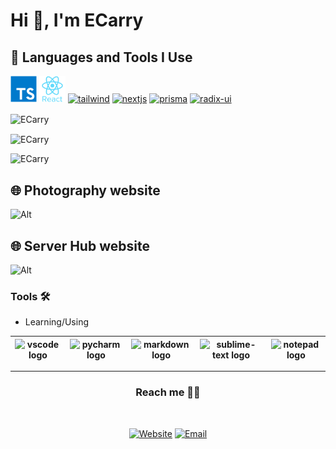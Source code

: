 <h1>Hi 👋, I'm ECarry</h1>
<p></p>
<h2>🚀 Languages and Tools I Use</h2>
<p>
<a target="_blank" href="https://raw.githubusercontent.com/devicons/devicon/master/icons/typescript/typescript-original.svg" style="display: inline-block;"><img src="https://raw.githubusercontent.com/devicons/devicon/master/icons/typescript/typescript-original.svg" alt="typescript" width="42" height="42" /></a>
<a target="_blank" href="https://raw.githubusercontent.com/devicons/devicon/master/icons/react/react-original-wordmark.svg" style="display: inline-block;"><img src="https://raw.githubusercontent.com/devicons/devicon/master/icons/react/react-original-wordmark.svg" alt="react" width="42" height="42" /></a>
<a target="_blank" href="https://www.vectorlogo.zone/logos/tailwindcss/tailwindcss-icon.svg" style="display: inline-block;"><img src="https://www.vectorlogo.zone/logos/tailwindcss/tailwindcss-icon.svg" alt="tailwind" width="42" height="42" /></a>
<a target="_blank" href="https://cdn.worldvectorlogo.com/logos/nextjs-2.svg" style="display: inline-block;"><img src="https://cdn.worldvectorlogo.com/logos/nextjs-2.svg" alt="nextjs" width="42" height="42" /></a>
<a target="_blank" href="https://cdn.worldvectorlogo.com/logos/prisma-2.svg" style="display: inline-block;"><img src="https://cdn.worldvectorlogo.com/logos/prisma-2.svg" alt="prisma" width="42" height="42" /></a>
<a target="_blank" href="https://cdn.worldvectorlogo.com/logos/radix-ui.svg" style="display: inline-block;"><img src="https://cdn.worldvectorlogo.com/logos/radix-ui.svg" alt="radix-ui" width="42" height="42" /></a>
</p>

<p>
<img align="center" src="https://github-readme-stats.vercel.app/api?username=ECarry&show_icons=true&locale=en" alt="ECarry" />
</p>

        
<p>
<img align="center" src="https://github-readme-streak-stats.herokuapp.com/?user=ECarry&" alt="ECarry" />
</p>

<p>
<img src="https://github-readme-stats.vercel.app/api/top-langs?username=ECarry&show_icons=true&locale=en&layout=compact" alt="ECarry" />
</p>

<h2>🌐 Photography website</h2>

![Alt](https://repobeats.axiom.co/api/embed/dbe79f1344daaff2b8db535d45457d8acd602d9f.svg "Repobeats analytics image")

<h2>🌐 Server Hub website</h2>

![Alt](https://repobeats.axiom.co/api/embed/501b4a2283c6e250d31109ba0bb16d875dff15d8.svg "Repobeats analytics image")
        

### Tools 🛠️
- Learning/Using

|<img src="https://img.icons8.com/color/48/000000/visual-studio-code-2019.png" alt="vscode logo" width="30">|<img src="https://img.icons8.com/color/48/000000/pycharm.png" alt="pycharm logo" width="30">|<img src="https://img.icons8.com/color/48/000000/markdown.png" alt="markdown logo" width="30">|<img src="https://img.icons8.com/color/48/000000/sublime-text.png" alt="sublime-text logo" width="30">|<img src="https://img.icons8.com/color/48/000000/notepad-plus-plus.png" alt="notepad logo" width="30">|
|---|---|---|---|---|
____
<h3 align="center"> Reach me 🤝🏻  </h3>
<br />
<p align="center">
<a href="https://ecarry.me/"><img alt="Website" src="https://img.shields.io/badge/Website-ecarry.me-green?style=flat-square&logo=google-chrome"></a> <a href="mailto:lianshiliang93@gmail.com"><img alt="Email" src="https://img.shields.io/badge/Email-lianshiliang93@gmail.com-red?style=flat-square&logo=gmail"></a>
</p>
